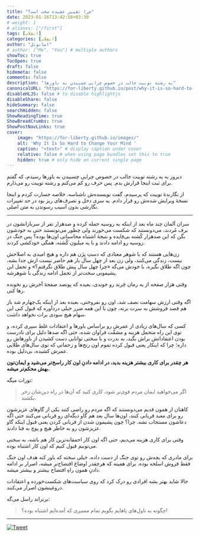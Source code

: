 ```yaml
---
title: "چرا تغییر عقیده سخت است؟"
date: 2023-01-16T13:42:58+03:30
# weight: 1
# aliases: ["/first"]
tags: [انقلاب]
categories: [انقلاب]
author: "امانوئل"
# author: ["Me", "You"] # multiple authors
showToc: true
TocOpen: true
draft: false
hidemeta: false
comments: false
description: "یه رشته توییت جالب در خصوص چرایی چسبیدن به باورها"
canonicalURL: "https://for-liberty.github.io/post/why-it-is-so-hard-to-change-your-mind"
disableHLJS: false # to disable highlightjs
disableShare: false
hideSummary: false
searchHidden: false
ShowReadingTime: true
ShowBreadCrumbs: true
ShowPostNavLinks: true
cover:
    image: "https://for-liberty.github.io/images/" 
    alt: 'Why It Is So Hard to Change Your Mind '
    caption: "<text>" # display caption under cover
    relative: false # when using page bundles set this to true
    hidden: true # only hide on current single page
---
```


دیروز به یه رشته توییت جالب در خصوص چرایی چسبیدن به باورها رسیدم، که گفتم برای ثبت اینجا قرارش بدم. پس حرف رو کم می‌کنم و رشته توییت رو می‌ذارم.

از نگارندهٔ توییت که پرسیدم، گفت نویسنده‌ش ناشناسه. خلاصه جسارت کردم و اینجا نسخهٔ ویرایش شده‌ش رو قرار دادم. یه سری دخل و تصرف‌های ریز بود در حد تغییرات نگارشی بدون آسیب رسوندن به متن اصلی.

___

سران آلمان چند ماه بعد از اینکه به روسیه حمله کرده و صدهزار نفر از سربازانشون در برف مُردند، می‌دونستند که شکست می‌خورند ولی چطور می‌تونستند حتی به خودشون بگن که این صدهزار کُشته بی‌فایده و نتیجهٔ اشتباه محاسباتی اون‌ها بوده؟ پس جنگ در روسیه رو ادامه دادند و با یه میلیون کُشته، همگی خودکشی کردند.

زن‌هایی هستند که با شوهر معتادی که دستِ بِزَن هم داره و هیچ امیدی به اصلاحش نیست، زندگی می‌کنند، ولی زن بعد از چهل سال باز هم حاضر نیست ازش جدا بشه، چون اگه طلاق بگیره، با خودش می‌گه «چرا چهل سال پیش طلاق نگرفتم؟» و تحمل این پشیمونی سخت‌تر از تحمل ادامه زندگی با شوهرشه.

وقتی هزار صفحه از یه رمان چَرند رو خوندی، بعیده که پونصد صفحهٔ آخرش رو نخونده رها کنی.

اگه وقتی ارزش سهامت نصف شد، اون رو نفروختی، بعیده بعد از اینکه یک‌چهارم شد باز هم قصد فروشش به سرت بزنه، چون با این همه ضرر خیلی دردآوره که قبول کنی این سهام هیچ سودی برات نخواهد داشت.

کسی که سال‌های زیادی از عمرش رو براساس باورها و اعتقادات غلط سپری کرده، و توی این راه متحمل هزینه و مشقّت فراوان شده، حتی اگه صدها دلیل برای نادرست بودن اعتقاداتش براش بگید، به ندرت و با سختی توانایی دست کشیدن از باورهاش رو داره؛ چرا که اینکار یعنی قبول کرده تموم اون رنج‌ها و زحماتی که توی سال‌های طلایی عمرش کشیده، بی‌دلیل بوده. 

**هر چقدر برای کاری بیشتر هزینه بدید، در ادامه دادنِ اون کار راسخ‌تر می‌شید و ایمان‌تون بهش محکم‌تر میشه.**

تورات میگه:
> اگر می‌خواهید ایمان مردم قوی‌تر شود، کاری کنید که آن‌ها در راه دین‌شان زجر بکشند.

کاهنان از همون قدیم می‌دونستند که اگه مردم رو راضی کنند یکی از گاوهای عزیزشون رو برای معبد قربانی کنند، اون‌ها سال بعد هم گاو دیگه‌ای رو قربانی می‌کنند حتی اگه دعاشون مستجاب نشه. چرا؟ چون پشیمون شدن از قربانی کردن یعنی قبول اینکه گاو عزیزشون رو به خاطر هیچ و پوچ به فنا دادند. 

وقتی برای کاری هزینه می‌دیم، حتی اگه اون کار احمقانه‌ترین کار هم باشه، به سختی می‌تونیم قبول کنیم که اون کار اشتباه بوده.

برای مادری که بچه‌ش رو توی جنگ از دست داده، خیلی سخته که باور کنه هدف اون جنگ فقط فروش اسلحه بوده. برای همینه که هرچقدر اوضاع افتضاح‌تر میشه، اصرار بر ادامه دادنِ همون راهِ افتضاح بیشتر و بیشتر میشه. 

حالا شاید بهتر بشه افرادی رو درک کرد که روی سیاست‌های شکست‌خورده و اعتقادات دروغینشون اصرار می‌کنند.

برتراند راسل می‌گه:
> چگونه به تاول‌های پاهایم بگویم تمام مسیری که آمده‌ایم اشتباه بوده؟!

___

[![Tweet](/images/why-it-is-so-hard-to-change-your-mind/01.png#center)](https://twitter.com/PooyaBagherzade/status/1614605215877005312)



